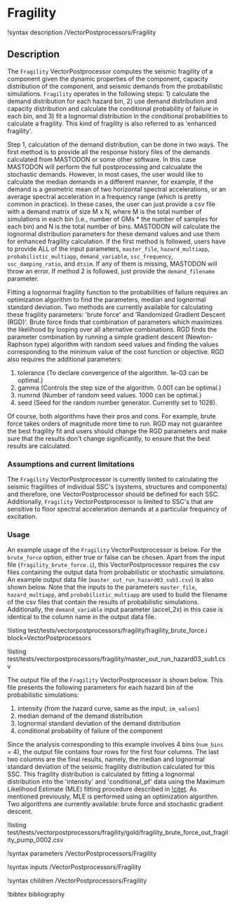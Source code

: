 # Fragility

!syntax description /VectorPostprocessors/Fragility

## Description

The `Fragility` VectorPostprocessor computes the seismic fragility of a component
given the dynamic properties of the component, capacity distribution of the component,
and seismic demands from the probabilistic simulations. `Fragility` operates
in the following steps: 1) calculate the demand distribution for each hazard bin, 2) use
demand distribution and capacity distribution and calculate the conditional probability of failure
in each bin, and 3) fit a lognormal distribution in the conditional probabilities to calculate a
fragility. This kind of fragility is also referred to as 'enhanced fragility'.

Step 1, calculation of the demand distribution, can be done in two ways. The first method is to
provide all the response history files of the demands calculated from MASTODON or some other
software. In this case MASTODON will perform the full postprocessing and calcualate the
stochastic demands. However, in most cases, the user would like to calculate the median demands
in a different manner, for example, if the demand is a geometric mean of two horizontal
spectral accelerations, or an average spectral acceleration in a frequency range (which is pretty
common in practice). In these cases, the user can just provide a csv file with a demand matrix of
size M x N, where M is the total number of simulations in each bin (i.e., number of GMs * the number of
samples for each bin) and N is the total number of bins. MASTODON will calculate the lognormal
distribution parameters for these demand values and use them for enhanced fragility calculation. If the
first method is followed, users have to provide ALL of the input parameters, `master_file`, `hazard_multiapp`,
`probabilistic_multiapp`, `demand_variable`, `ssc_frequency`, `ssc_damping_ratio`, and `dtsim`. If any of
them is missing, MASTODON will throw an error. If method 2 is followed, just provide the `demand_filename`
parameter.

Fitting a lognormal fragility function to the probabilities of failure requires an optimization
algorithm to find the parameters, median and lognormal standard deviation. Two methods are
currently available for calculating these fragility parameters: 'brute force' and
'Randomized Gradient Descent (RGD)'. Brute force finds that combination of parameters
 which maximizes the likelihood by looping over all alternative combinations. RGD finds
the parameter combination by running a simple gradient descent (Newton-Raphson type) algorithm with random seed values and finding the values corresponding to the minimum value of the cost function or objective.
RGD also requires the additional parameters:

1. tolerance (To declare convergence of the algorithm. 1e-03 can be optimal.)
2. gamma (Controls the step size of the algorithm. 0.001 can be optimal.)
3. numrnd (Number of random seed values. 1000 can be optimal.)
4. seed (Seed for the random number generator. Currently set to 1028).

Of course, both algorithms have their pros and cons. For example, brute force takes orders
of magnitude more time to run. RGD may not guarantee the best fragility fit and users should
change the RGD parameters and make sure that the results don't change significantly, to
ensure that the best results are calculated.

### Assumptions and current limitations

The `Fragility` VectorPostprocessor is currently limited to calculating the seismic fragilities
of individual SSC's (systems, structures and components) and therefore, one VectorPostprocessor
should be defined for each SSC. Additionally, `Fragility` VectorPostprocessor is limited to SSC's
that are sensitive to floor spectral acceleration demands at a particular frequency of excitation.

### Usage

An example usage of the `Fragility` VectorPostprocessor is below. For the `brute_force`
option, either true or false can be chosen. Apart from the input file (`fragility_brute_force.i`),
this VectorPostprocessor requires the csv files containing the output data from probabilistic or
stochastic simulations. An example output data file (`master_out_run_hazard03_sub1.csv`) is also
shown below. Note that the inputs to the parameters `master_file`, `hazard_multiapp`, and
`probabilistic_multiapp` are used to build the filename of the csv files that contain the
results of probabilistic simulations. Additionally, the `demand_variable` input parameter (accel_2x)
in this case is identical to the column name in the output data file.

!listing test/tests/vectorpostprocessors/fragility/fragility_brute_force.i block=VectorPostprocessors

!listing test/tests/vectorpostprocessors/fragility/master_out_run_hazard03_sub1.csv

The output file of the `Fragility` VectorPostprocessor is shown below. This file presents
the following parameters for each hazard bin of the probabilistic simulations:

1. intensity (from the hazard curve, same as the input, `im_values`)
2. median demand of the demand distribution
3. lognormal standard deviation of the demand distribution
4. conditional probability of failure of the component

Since the analysis corresponding to this example involves 4 bins (`num_bins` = 4),
the output file contains four rows for the first four columns. The last two columns
are the final results, namely, the median and lognormal standard deviation of the
seismic fragility distribution calculated for this SSC. This fragility distribution
is calculated by fitting a lognormal distribution into the 'intensity' and 'conditional_pf'
data using the Maximum Likelihood Estimate (MLE) fitting procedure described in
[!citet](bakermle2014). As mentioned previously, MLE is performed using an optimization
algorithm. Two algorithms are currently available: brute force and stochastic gradient descent.

!listing test/tests/vectorpostprocessors/fragility/gold/fragility_brute_force_out_fragility_pump_0002.csv

!syntax parameters /VectorPostprocessors/Fragility

!syntax inputs /VectorPostprocessors/Fragility

!syntax children /VectorPostprocessors/Fragility



!bibtex bibliography
